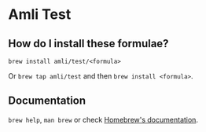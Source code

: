 # Amli Test

## How do I install these formulae?

`brew install amli/test/<formula>`

Or `brew tap amli/test` and then `brew install <formula>`.

## Documentation

`brew help`, `man brew` or check [Homebrew's documentation](https://docs.brew.sh).
